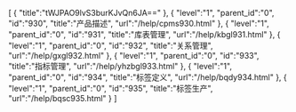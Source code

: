 [
	{
		"title":"tWJPAO9lvS3burKJvQn6JA=="
	},
	{
		"level":"1",
		"parent_id":"0",
		"id":"930",
		"title":"产品描述",
		"url":"/help/cpms930.html"
	},
	{
		"level":"1",
		"parent_id":"0",
		"id":"931",
		"title":"库表管理",
		"url":"/help/kbgl931.html"
	},
	{
		"level":"1",
		"parent_id":"0",
		"id":"932",
		"title":"关系管理",
		"url":"/help/gxgl932.html"
	},
	{
		"level":"1",
		"parent_id":"0",
		"id":"933",
		"title":"指标管理",
		"url":"/help/yhzbgl933.html"
	},
	{
		"level":"1",
		"parent_id":"0",
		"id":"934",
		"title":"标签定义",
		"url":"/help/bqdy934.html"
	},
	{
		"level":"1",
		"parent_id":"0",
		"id":"935",
		"title":"标签生产",
		"url":"/help/bqsc935.html"
	}
]